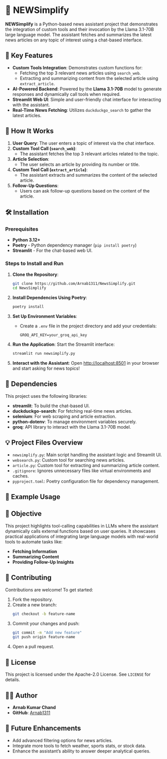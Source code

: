 # 📰 NEWSimplify

**NEWSimplify** is a Python-based news assistant project that demonstrates the integration of custom tools and their invocation by the Llama 3.1-70B large language model. The assistant fetches and summarizes the latest news articles on any topic of interest using a chat-based interface.

## 🌟 Key Features
- **Custom Tools Integration**: Demonstrates custom functions for:
  - Fetching the top 3 relevant news articles using `search_web`.
  - Extracting and summarizing content from the selected article using `extract_article`.
- **AI-Powered Backend**: Powered by the **Llama 3.1-70B** model to generate responses and dynamically call tools when required.
- **Streamlit Web UI**: Simple and user-friendly chat interface for interacting with the assistant.
- **Real-Time News Fetching**: Utilizes `duckduckgo_search` to gather the latest articles.

## 🚀 How It Works
1. **User Query**: The user enters a topic of interest via the chat interface.
2. **Custom Tool Call (`search_web`)**:
   - The assistant fetches the top 3 relevant articles related to the topic.
3. **Article Selection**:
   - The user selects an article by providing its number or title.
4. **Custom Tool Call (`extract_article`)**:
   - The assistant extracts and summarizes the content of the selected article.
5. **Follow-Up Questions**:
   - Users can ask follow-up questions based on the content of the article.

## 🛠️ Installation

### Prerequisites
- **Python 3.12+**
- **Poetry** - Python dependency manager (`pip install poetry`)
- **Streamlit** - For the chat-based web UI.

### Steps to Install and Run
1. **Clone the Repository**:
   ```bash
   git clone https://github.com/Arnab1311/NewsSimplify.git
   cd NewsSimplify
   ```

2. **Install Dependencies Using Poetry**:
   ```bash
   poetry install
   ```

3. **Set Up Environment Variables**:
   - Create a `.env` file in the project directory and add your credentials:
     ```env
     GROQ_API_KEY=your_groq_api_key
     ```

4. **Run the Application**:
   Start the Streamlit interface:
   ```bash
   streamlit run newsimplify.py
   ```

5. **Interact with the Assistant**:
   Open [http://localhost:8501](http://localhost:8501) in your browser and start asking for news topics!

## 🧰 Dependencies
This project uses the following libraries:
- **streamlit**: To build the chat-based UI.
- **duckduckgo-search**: For fetching real-time news articles.
- **selenium**: For web scraping and article extraction.
- **python-dotenv**: To manage environment variables securely.
- **groq**: API library to interact with the Llama 3.1-70B model.

## 💡 Project Files Overview
- `newsimplify.py`: Main script handling the assistant logic and Streamlit UI.
- `websearch.py`: Custom tool for searching news articles.
- `article.py`: Custom tool for extracting and summarizing article content.
- `.gitignore`: Ignores unnecessary files like virtual environments and caches.
- `pyproject.toml`: Poetry configuration file for dependency management.

## 🧪 Example Usage


## 🎯 Objective
This project highlights tool-calling capabilities in LLMs where the assistant dynamically calls external functions based on user queries. It showcases practical applications of integrating large language models with real-world tools to automate tasks like:
- **Fetching Information**
- **Summarizing Content**
- **Providing Follow-Up Insights**

## 🤝 Contributing
Contributions are welcome! To get started:
1. Fork the repository.
2. Create a new branch:
   ```bash
   git checkout -b feature-name
   ```
3. Commit your changes and push:
   ```bash
   git commit -m "Add new feature"
   git push origin feature-name
   ```
4. Open a pull request.

## 📄 License
This project is licensed under the Apache-2.0 License. See `LICENSE` for details.

## 🧑‍💻 Author
- **Arnab Kumar Chand**
- **GitHub**: [Arnab1311](https://github.com/Arnab1311)

## 🚀 Future Enhancements
- Add advanced filtering options for news articles.
- Integrate more tools to fetch weather, sports stats, or stock data.
- Enhance the assistant’s ability to answer deeper analytical queries.


